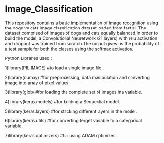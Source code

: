# Image_Classification

This repository contains a basic implementation of image recognition using the dogs vs cats image classification dataset loaded from fast.ai. The dataset comprised of images of dogs and cats equally balanced.In order to build the model, a Convolutional Neuretwork (21 layers) with relu activation and dropout was trained from scratch.The output gives us the probability of a test sample for both the classes using the softmax activation.

Python Libraries used :

1)library(PIL.IMAGE) #to load a single image file .

2)library(numpy) #for preprocessing, data manipulation and converting image into array of pixel values.

3)library(glob) #for loading the complete set of images ina variable.

4)library(keras.models) #for bulding a Sequential model.

5)library(keras.layers) #for stacking different layers in the model.

6)library(keras.utils) #for converting terget variable to a categorical variable.

7)library(keras.optimizers) #for using ADAM optimizer.
